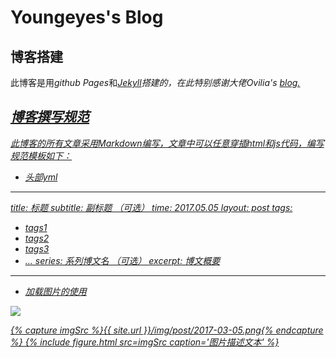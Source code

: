 # Youngeyes's Blog

## 博客搭建
此博客是用<em>github Pages</em>和<em><a href="http://jekyll.com.cn/">Jekyll</a><em>搭建的，在此特别感谢大佬<em>Ovilia's</em> <a href="https://github.com/Ovilia/blog">blog.

## 博客撰写规范
此博客的所有文章采用Markdown编写，文章中可以任意穿插html和js代码，编写规范模板如下：
* 头部yml
---
title: 标题
subtitle: 副标题	（可选）
time: 2017.05.05
layout: post
tags:
- tags1
- tags2
- tags3
- ...
series: 系列博文名	（可选）
excerpt: 博文概要
---
* 加载图片的使用
<img class="single-img" src="{{ site.loadingImg }}" data-src="{{ site.url }}/img/post/2017-05-05.jpg">

{% capture imgSrc %}{{ site.url }}/img/post/2017-03-05.png{% endcapture %}
{% include figure.html src=imgSrc caption='图片描述文本' %}
